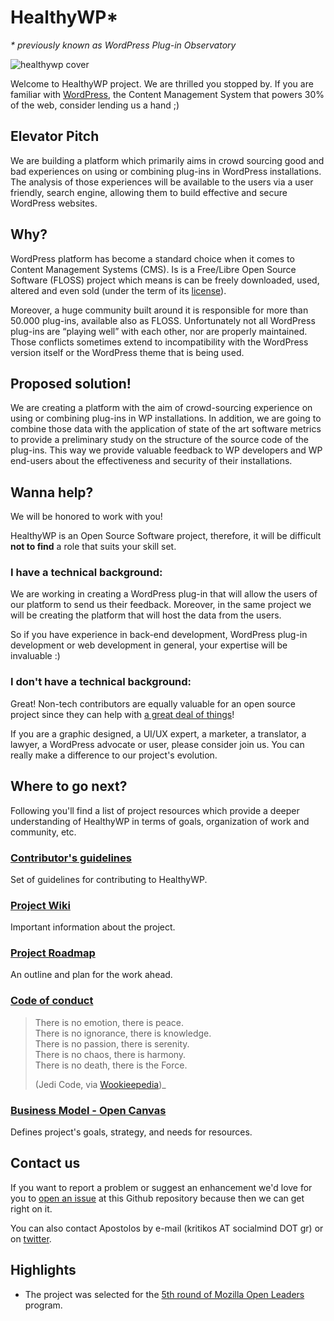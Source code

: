 # HealthyWP*

_* previously known as WordPress Plug-in Observatory_

![healthywp cover](http://apostolos.kritikos.me/wp-content/uploads/2018/05/2018-04-23_213018.0828970000.png)

Welcome to HealthyWP project. We are thrilled you stopped by. If you are familiar with [WordPress](http://www.wordpress.org), the Content Management System that powers 30% of the web, consider lending us a hand ;)

## Elevator Pitch

We are building a platform which primarily aims in crowd sourcing good and bad experiences on using or combining plug-ins in WordPress installations. The analysis of those experiences will be available to the users via a user friendly, search engine, allowing them to build effective and secure WordPress websites.


## Why?

WordPress platform has become a standard choice when it comes to Content Management Systems (CMS). Is is a Free/Libre Open Source Software (FLOSS) project which means is can be freely downloaded, used, altered and even sold (under the term of its [license](https://wordpress.org/about/license/)).

Moreover, a huge community built around it is responsible for more than 50.000 plug-ins, available also as FLOSS. Unfortunately not all WordPress plug-ins are “playing well” with each other, nor are properly maintained. Those conflicts sometimes extend to incompatibility with the WordPress version itself or the WordPress theme that is being used.

## Proposed solution!

We are creating a platform with the aim of crowd-sourcing experience on using or combining plug-ins in WP installations. In addition, we are going to combine those data with the application of state of the art software metrics to provide a preliminary study on the structure of the source code of the plug-ins. This way we provide valuable feedback to WP developers and WP end-users about the effectiveness and security of their installations. 


## Wanna help?

We will be honored to work with you! 

HealthyWP is an Open Source Software project, therefore, it will be difficult __not to find__ a role that suits your skill set.

### I __have__ a technical background:

We are working in creating a WordPress plug-in that will allow the users of our platform to send us their feedback. Moreover, in the same project we will be creating the platform that will host the data from the users. 

So if you have experience in back-end development, WordPress plug-in development or web development in general, your expertise will be invaluable :)

### I __don't__ have a technical background:

Great! Non-tech contributors are equally valuable for an open source project since they can help with [a great deal of things](https://opensource.com/life/16/1/8-ways-contribute-open-source-without-writing-code)! 

If you are a graphic designed, a UI/UX expert, a marketer, a translator, a lawyer, a WordPress advocate or user, please consider join us. You can really make a difference to our project's evolution.

## Where to go next?

Following you'll find a list of project resources which provide a deeper understanding of HealthyWP in terms of goals, organization of work and community, etc.
 
### [Contributor's guidelines](https://github.com/socialmind/wordpress-plugin-observatory/blob/master/CONTRIBUTING.md) 

Set of guidelines for contributing to HealthyWP.

### [Project Wiki](https://github.com/socialmind/wordpress-plugin-observatory/wiki)

Important information about the project. 

### [Project Roadmap](https://github.com/socialmind/wordpress-plugin-observatory/wiki/Roadmap)

An outline and plan for the work ahead.  

### [Code of conduct](https://github.com/socialmind/wordpress-plugin-observatory/blob/master/Code-Of-Conduct.md) 

> There is no emotion, there is peace.  
> There is no ignorance, there is knowledge.  
> There is no passion, there is serenity.  
> There is no chaos, there is harmony.  
> There is no death, there is the Force.  
>  
>(Jedi Code, via [Wookieepedia](http://starwars.wikia.com/wiki/Jedi_Code))_

### [Business Model - Open Canvas](https://docs.google.com/presentation/d/1mA3lTrXo4gmmaws6mnya8IquVIEC9OK9JcxgD829RUg/edit) 

 Defines project's goals, strategy, and needs for resources.

## Contact us

If you want to report a problem or suggest an enhancement we'd love for you to [open an issue](https://github.com/socialmind/wordpress-plugin-observatory/issues) at this Github repository because then we can get right on it. 

You can also contact Apostolos by e-mail (kritikos AT socialmind DOT gr) or on [twitter](http://www.twitter.com/akritiko).

## Highlights

- The project was selected for the [5th round of Mozilla Open Leaders](https://mozilla.github.io/leadership-training/round-5/projects/#wordpress-plugin-observatory) program.
